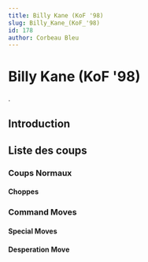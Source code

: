 ```yaml
---
title: Billy Kane (KoF '98)
slug: Billy_Kane_(KoF_'98)
id: 178
author: Corbeau Bleu
---
```


# Billy Kane (KoF '98)

.

## Introduction

## Liste des coups

### Coups Normaux

#### Choppes

### Command Moves

#### Special Moves

#### Desperation Move
